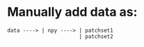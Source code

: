 # Manually add data as:<br>
```
data ----> | npy ----> | patchset1
                       | patchset2
```